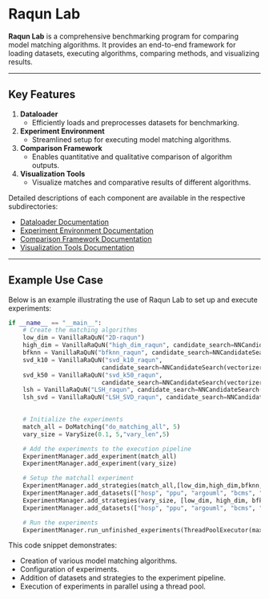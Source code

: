 # Raqun Lab

**Raqun Lab** is a comprehensive benchmarking program for comparing model matching algorithms. It provides an end-to-end framework for loading datasets, executing algorithms, comparing methods, and visualizing results. 

---

## **Key Features**

1. **Dataloader**
   - Efficiently loads and preprocesses datasets for benchmarking.
2. **Experiment Environment**
   - Streamlined setup for executing model matching algorithms.
3. **Comparison Framework**
   - Enables quantitative and qualitative comparison of algorithm outputs.
4. **Visualization Tools**
   - Visualize matches and comparative results of different algorithms.

Detailed descriptions of each component are available in the respective subdirectories:

- [Dataloader Documentation](./docs/dataloader.md)
- [Experiment Environment Documentation](./docs/experiment_env.md)
- [Comparison Framework Documentation](./docs/comparison_framework.md)
- [Visualization Tools Documentation](./docs/visualization_tools.md)

---

## **Example Use Case**

Below is an example illustrating the use of Raqun Lab to set up and execute experiments:

```python
if __name__ == "__main__":
    # Create the matching algorithms
    low_dim = VanillaRaQuN("2D-raqun")
    high_dim = VanillaRaQuN("high_dim_raqun", candidate_search=NNCandidateSearch(vectorizer=ZeroOneVectorizer()))
    bfknn = VanillaRaQuN("bfknn_raqun", candidate_search=NNCandidateSearch(knn=BFKNN()))
    svd_k10 = VanillaRaQuN("svd_k10_raqun",
                          candidate_search=NNCandidateSearch(vectorizer=ZeroOneVectorizer(), reduction=SVDReduction()))
    svd_k50 = VanillaRaQuN("svd_k50_raqun",
                          candidate_search=NNCandidateSearch(vectorizer=ZeroOneVectorizer(), reduction=SVDReduction(50)))
    lsh = VanillaRaQuN("LSH_raqun", candidate_search=NNCandidateSearch(vectorizer=ZeroOneVectorizer(), knn=LSHKNN()))
    lsh_svd = VanillaRaQuN("LSH_SVD_raqun", candidate_search=NNCandidateSearch(vectorizer=ZeroOneVectorizer(), knn=LSHKNN(),
                                                                              reduction=SVDReduction(50)))

    # Initialize the experiments
    match_all = DoMatching("do_matching_all", 5)
    vary_size = VarySize(0.1, 5,"vary_len",5)

    # Add the experiments to the execution pipeline
    ExperimentManager.add_experiment(match_all)
    ExperimentManager.add_experiment(vary_size)

    # Setup the matchall experiment
    ExperimentManager.add_strategies(match_all,[low_dim,high_dim,bfknn,svd_k10,svd_k50,lsh,lsh_svd])
    ExperimentManager.add_datasets(["hosp", "ppu", "argouml", "bcms", "bcs", "ppu_statem", "random", "randomLoose", "randomTight", "warehouses"],match_all)
    ExperimentManager.add_strategies(vary_size, [low_dim, high_dim, bfknn, svd_k10, svd_k50, lsh, lsh_svd])
    ExperimentManager.add_datasets(["hosp", "ppu", "argouml", "bcms", "bcs", "ppu_statem", "random", "randomLoose", "randomTight", "warehouses"],vary_size)

    # Run the experiments
    ExperimentManager.run_unfinished_experiments(ThreadPoolExecutor(max_workers=10))
```

This code snippet demonstrates:
- Creation of various model matching algorithms.
- Configuration of experiments.
- Addition of datasets and strategies to the experiment pipeline.
- Execution of experiments in parallel using a thread pool.